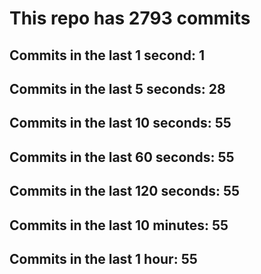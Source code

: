 # This repo has 2793 commits

## Commits in the last 1 second: 1
## Commits in the last 5 seconds: 28
## Commits in the last 10 seconds: 55
## Commits in the last 60 seconds: 55
## Commits in the last 120 seconds: 55
## Commits in the last 10 minutes: 55
## Commits in the last 1 hour: 55
